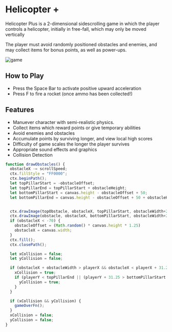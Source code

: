# Helicopter +
Helicopter Plus is a 2-dimensional sidescrolling game in which the player controls a helicopter, initially in
free-fall, which may only be moved vertically

The player must avoid randomly positioned obstacles and enemies, and may collect items for bonus points, as well as power-ups.

![game](https://i.imgur.com/8dhXgpf.jpg)

## How to Play
* Press the Space Bar to activate positive upward acceleration
* Press F to fire a rocket (once ammo has been collected!)

## Features
* Manuever character with semi-realistic physics.
* Collect items which reward points or give temporary abilities
* Avoid enemies and obstacles
* Accumulate points by surviving longer, and view local high scores
* Difficulty of game scales the longer the player survives
* Appropriate sound effects and graphics
* Collision Detection

```javascript
function drawObstacles() {
  obstacleX -= scrollSpeed;
  ctx.fillStyle = "FF0000";
  ctx.beginPath();
  let topPillarStart = -obstacleOffset;
  let topPillarEnd = topPillarStart + obstacleHeight;
  let bottomPillarStart = canvas.height - obstacleOffset + 50;
  let bottomPillarEnd = canvas.height - obstacleOffset + 50 + obstacleHeight;


  ctx.drawImage(topObstacle, obstacleX, topPillarStart, obstacleWidth+20, obstacleHeight)
  ctx.drawImage(obstacle, obstacleX, bottomPillarStart, obstacleWidth+20, obstacleHeight);
  if (obstacleX < -70) {
    obstacleOffset = (Math.random() * canvas.height * 1.25)
    obstacleX = canvas.width;
  }
  ctx.fill();
  ctx.closePath();

  let xCollision = false;
  let yCollision = false;

  if (obstacleX + obstacleWidth > playerX && obstacleX < playerX + 31.25) {
    xCollision = true;
    if (playerY < topPillarEnd || (playerY + 31.25 > bottomPillarStart && playerY < bottomPillarEnd)) {
      yCollision = true;
    }
  }

  if (xCollision && yCollision) {
    gameOverFn();
  }
  xCollision = false;
  yCollision = false;
}
```
